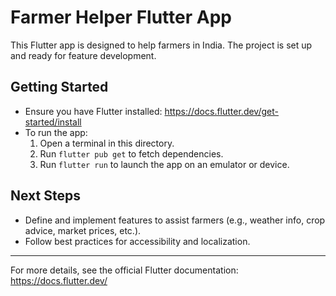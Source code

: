 # Farmer Helper Flutter App

This Flutter app is designed to help farmers in India. The project is set up and ready for feature development. 

## Getting Started
- Ensure you have Flutter installed: https://docs.flutter.dev/get-started/install
- To run the app:
  1. Open a terminal in this directory.
  2. Run `flutter pub get` to fetch dependencies.
  3. Run `flutter run` to launch the app on an emulator or device.

## Next Steps
- Define and implement features to assist farmers (e.g., weather info, crop advice, market prices, etc.).
- Follow best practices for accessibility and localization.

---

For more details, see the official Flutter documentation: https://docs.flutter.dev/

